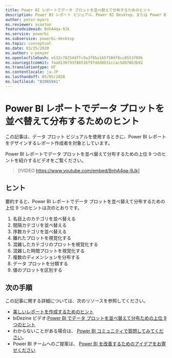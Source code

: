 ```yaml
---
title: Power BI レポートでデータ プロットを並べ替えて分布するためのヒント
description: Power BI レポート ビジュアル、Power BI Desktop、または Power BI サービスでデータ プロットを並べ替えて分布するための 9 つのヒント。
author: peter-myers
ms.reviewer: asaxton
featuredvideoid: BnhA4qa-9Jk
ms.service: powerbi
ms.subservice: powerbi-desktop
ms.topic: conceptual
ms.date: 03/25/2020
ms.author: v-pemyer
ms.openlocfilehash: e532c78254dffc9a3f95a165f509f8cc0553f09b
ms.sourcegitcommit: 7aa0136f93f88516f97ddd8031ccac5d07863b92
ms.translationtype: HT
ms.contentlocale: ja-JP
ms.lasthandoff: 05/05/2020
ms.locfileid: "82065941"
---
```

# <a name="tips-to-sort-and-distribute-data-plots-in-power-bi-reports"></a>Power BI レポートでデータ プロットを並べ替えて分布するためのヒント

この記事は、データ プロット ビジュアルを使用するときに、Power BI レポートをデザインするレポート作成者を対象としています。

Power BI レポートでデータ プロットを並べ替えて分布するための上位 9 つのヒントを紹介するビデオをご覧ください。

> [!VIDEO https://www.youtube.com/embed/BnhA4qa-9Jk]

## <a name="tips"></a>ヒント

要約すると、Power BI レポートでデータ プロットを並べ替えて分布するための上位 9 つのヒントは次のとおりです。

1. 名目上のカテゴリを並べ替える
1. 間隔カテゴリを並べ替える
1. 序数カテゴリを並べ替える
1. 離れたプロットを視覚化する
1. 混雑したカテゴリのプロットを視覚化する
1. 混雑した時間プロットを視覚化する
1. 複数のディメンションを分布する
1. データ プロットを分類する
1. 値のプロットを区別する

## <a name="next-steps"></a>次の手順

この記事に関する詳細については、次のリソースを参照してください。

- [美しいレポートを作成するためのヒント](../desktop-tips-and-tricks-for-creating-reports.md)
- biDezine ビデオ:[Power BI でデータ プロットを並べ替えて分布ための上位 9 つのヒント](https://www.youtube.com/watch?v=BnhA4qa-9Jk)
- わからないことがある場合は、 [Power BI コミュニティで質問してみてください](https://community.powerbi.com/)。
- Power BI チームへのご提案は、 [Power BI を改善するためのアイデアをお寄せください](https://ideas.powerbi.com/)
